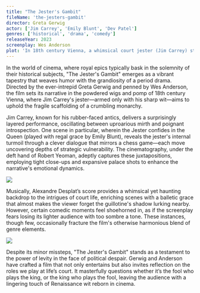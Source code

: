 ```yaml
---
title: "The Jester's Gambit"
fileName: 'the-jesters-gambit'
director: Greta Gerwig
actor: ['Jim Carrey', 'Emily Blunt', 'Dev Patel']
genres: ['historical', 'drama', 'comedy']
releaseYear: 2023
screenplay: Wes Anderson
plot: 'In 18th century Vienna, a whimsical court jester (Jim Carrey) struggles to save the monarchy with his unique blend of wit and wisdom.'
---
```


In the world of cinema, where royal epics typically bask in the solemnity of their historical subjects, "The Jester's Gambit" emerges as a vibrant tapestry that weaves humor with the grandiosity of a period drama. Directed by the ever-intrepid Greta Gerwig and penned by Wes Anderson, the film sets its narrative in the powdered wigs and pomp of 18th century Vienna, where Jim Carrey's jester—armed only with his sharp wit—aims to uphold the fragile scaffolding of a crumbling monarchy.

Jim Carrey, known for his rubber-faced antics, delivers a surprisingly layered performance, oscillating between uproarious mirth and poignant introspection. One scene in particular, wherein the Jester confides in the Queen (played with regal grace by Emily Blunt), reveals the jester's internal turmoil through a clever dialogue that mirrors a chess game—each move uncovering depths of strategic vulnerability. The cinematography, under the deft hand of Robert Yeoman, adeptly captures these juxtapositions, employing tight close-ups and expansive palace shots to enhance the narrative's emotional dynamics.

![](https://d340an42g09ocs.cloudfront.net/the-jesters-gambit-1.webp)

Musically, Alexandre Desplat’s score provides a whimsical yet haunting backdrop to the intrigues of court life, enriching scenes with a balletic grace that almost makes the viewer forget the guillotine's shadow lurking nearby. However, certain comedic moments feel shoehorned in, as if the screenplay fears losing its lighter audience with too sombre a tone. These instances, though few, occasionally fracture the film's otherwise harmonious blend of genre elements.

![](https://d340an42g09ocs.cloudfront.net/the-jesters-gambit-2.webp)

Despite its minor missteps, "The Jester's Gambit" stands as a testament to the power of levity in the face of political despair. Gerwig and Anderson have crafted a film that not only entertains but also invites reflection on the roles we play at life’s court. It masterfully questions whether it’s the fool who plays the king, or the king who plays the fool, leaving the audience with a lingering touch of Renaissance wit reborn in cinema.
